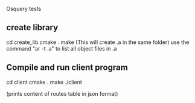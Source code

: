 Osquery tests

create library
-----------------
cd create_lib
cmake .
make
(This will create <library>.a in the same folder)
use the command "ar -t <library>.a" to list all object files in <library>.a


Compile and run client program
------------------------------
cd client
cmake .
make
./client

(prints content of routes table in json format)

